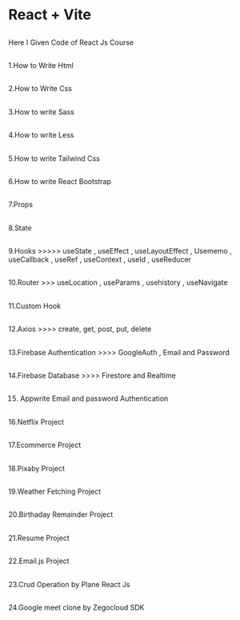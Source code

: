 # React + Vite

##
Here I Given Code of React Js Course
##
1.How to Write Html 
##
2.How to Write Css
##
3.How to write Sass
##
4.How to write Less
##
5.How to write Tailwind Css
##
6.How to write React Bootstrap
##
7.Props
##
8.State
##
9.Hooks   >>>>> useState , useEffect , useLayoutEffect , Usememo , useCallback , useRef , useContext , useId , useReducer
##
10.Router  >>> useLocation , useParams , usehistory , useNavigate
##
11.Custom Hook
##
12.Axios >>>>  create, get, post, put, delete
##
13.Firebase Authentication >>>> GoogleAuth , Email and Password
##
14.Firebase Database >>>> Firestore and Realtime 
##
15. Appwrite Email and password Authentication


##
16.Netflix Project 
##
17.Ecommerce Project
##
18.Pixaby Project
##
19.Weather Fetching Project
##
20.Birthaday Remainder Project
##
21.Resume Project
##
22.Email.js Project
##
23.Crud Operation by Plane React Js
##
24.Google meet clone by Zegocloud SDK
